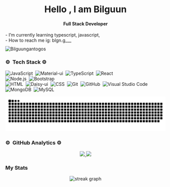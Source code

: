 <div align="center">
<h1 align="center">Hello , I am Bilguun</h1> 
<h4 align="center">Full Stack Developer</h4>
</div>
 
 
<div>
<div> - I’m currently learning typescript, javascript,</div> 
<div> - How to reach me ig: blgn.g___</div> 
</div>
 
<p align="left" style="margin-top: 10px"> <img src="https://komarev.com/ghpvc/?username=Bilguungantogos&label=Profile%20views&color=0e75b6&style=flat" alt="Bilguungantogos" /> </p>
  
### ⚙️ &nbsp;Tech Stack ⚙️
 
 
![JavaScript](https://img.shields.io/badge/-JavaScript-05122A?style=flat&logo=javascript)&nbsp;
![Material-ui](https://img.shields.io/badge/Material--UI-0081CB?style=flat&logo=material-ui&logoColor=white)&nbsp;
![TypeScript](https://img.shields.io/badge/TypeScript-007ACC?style=flat&logo=typescript&logoColor=white)&nbsp;
![React](https://img.shields.io/badge/-React-05122A?style=flat&logo=react)\
![Node.js](https://img.shields.io/badge/-Node.js-05122A?style=flat&logo=node.js)&nbsp;
![Bootstrap](https://img.shields.io/badge/-Bootstrap-05122A?style=flat&logo=bootstrap&logoColor=563D7C)\
![HTML](https://img.shields.io/badge/-HTML-05122A?style=flat&logo=HTML5)&nbsp;
![Daisy-ui](https://img.shields.io/badge/Daisy--UI-8A2BE2?style=flat&logo=daisy-ui&logoColor=white)&nbsp;
![CSS](https://img.shields.io/badge/-CSS-05122A?style=flat&logo=CSS3&logoColor=1572B6)&nbsp;
![Git](https://img.shields.io/badge/-Git-05122A?style=flat&logo=git)&nbsp;
![GitHub](https://img.shields.io/badge/-GitHub-05122A?style=flat&logo=github)&nbsp;
![Visual Studio Code](https://img.shields.io/badge/-Visual%20Studio%20Code-05122A?style=flat&logo=visual-studio-code&logoColor=007ACC)&nbsp;
![MongoDB](https://img.shields.io/badge/MongoDB-%234ea94b.svg?style=flat&logo=mongodb&logoColor=white)&nbsp;
![MySQL](https://img.shields.io/badge/mysql-%2300f.svg?style=flat&logo=mysql&logoColor=white)&nbsp;
 
 
<div align="center">
<a href="https://github.com/Bilguungantogos">
<img  src="https://raw.githubusercontent.com/Platane/snk/output/github-contribution-grid-snake.svg"
       alt="snake" /></a>
</div>
  
 
### ⚙️ &nbsp;GitHub Analytics ⚙️
<p align="center">
<a href="https://github.com/Bilguungantogos">
<img height="180em" src="https://github-readme-stats-eight-theta.vercel.app/api?username=Bilguungantogos&show_icons=true&theme=algolia&include_all_commits=true&count_private=true"/>
<img height="180em" src="https://github-readme-stats-eight-theta.vercel.app/api/top-langs/?username=Bilguungantogos&layout=compact&langs_count=8&theme=algolia"/>
</a>
</p>
<h3 align="left">My Stats</h3>
<div align="center">
<img src="https://streak-stats.demolab.com?user=Bilguungantogos&locale=en&mode=daily&theme=dark&hide_border=false&border_radius=5&order=3" height="220" alt="streak graph"  />
</div>
